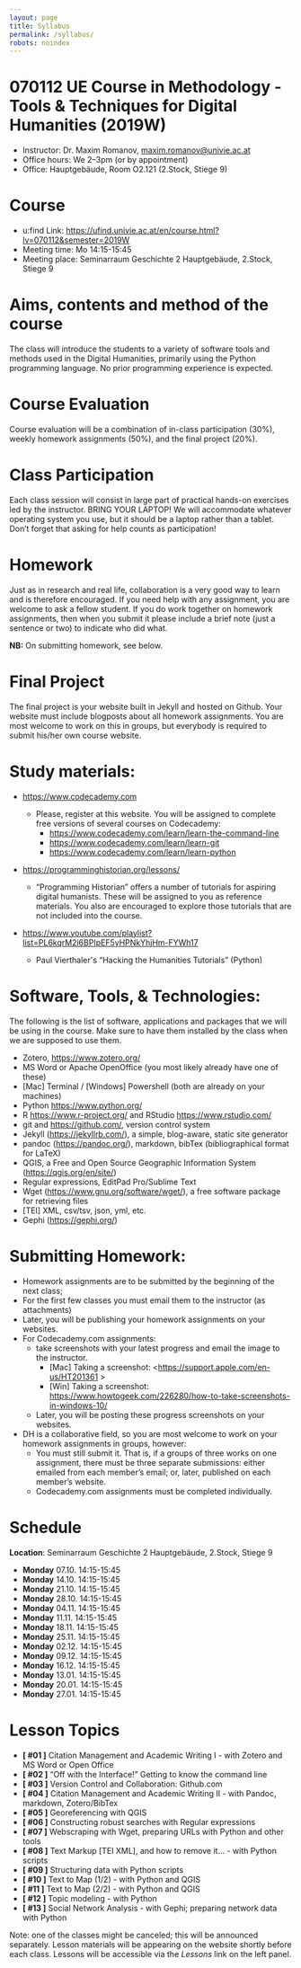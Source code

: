 ```yaml
---
layout: page
title: Syllabus
permalink: /syllabus/
robots: noindex
---
```


# 070112 UE Course in Methodology - Tools & Techniques for Digital Humanities (2019W)

* Instructor: Dr. Maxim Romanov, [maxim.romanov@univie.ac.at](maxim.romanov@univie.ac.at)
* Office hours: We 2–3pm (or by appointment)
* Office: Hauptgebäude, Room O2.121 (2.Stock, Stiege 9)

# Course

* u:find Link: <https://ufind.univie.ac.at/en/course.html?lv=070112&semester=2019W>
* Meeting time: Mo 14:15-15:45
* Meeting place: Seminarraum Geschichte 2 Hauptgebäude, 2.Stock, Stiege 9


# Aims, contents and method of the course

The class will introduce the students to a variety of software tools and methods used in the Digital Humanities, primarily using the Python programming language. No prior programming experience is expected.

# Course Evaluation 

Course evaluation will be a combination of in-class participation (30%), weekly homework assignments (50%), and the final project (20%). 

# Class Participation

Each class session will consist in large part of practical hands-on exercises led by the instructor. BRING YOUR LAPTOP! We will accommodate whatever operating system you use, but it should be a laptop rather than a tablet. Don’t forget that asking for help counts as participation!

# Homework

Just as in research and real life, collaboration is a very good way to learn and is therefore encouraged. If you need help with any assignment, you are welcome to ask a fellow student. If you do work together on homework assignments, then when you submit it please include a brief note (just a sentence or two) to indicate who did what.

**NB:** On submitting homework, see below.

# Final Project

The final project is your website built in Jekyll and hosted on Github. Your website must include blogposts about all homework assignments. You are most welcome to work on this in groups, but everybody is required to submit his/her own course website.

# Study materials:

* <https://www.codecademy.com>
	* Please, register at this website. You will be assigned to complete free versions of several courses on Codecademy:
		* <https://www.codecademy.com/learn/learn-the-command-line>
		* <https://www.codecademy.com/learn/learn-git> 
		* <https://www.codecademy.com/learn/learn-python> 

* <https://programminghistorian.org/lessons/>
	* “Programming Historian” offers a number of tutorials for aspiring digital humanists. These will be assigned to you as reference materials. You also are encouraged to explore those tutorials that are not included into the course.

* <https://www.youtube.com/playlist?list=PL6kqrM2i6BPIpEF5yHPNkYhjHm-FYWh17>
	* Paul Vierthaler's “Hacking the Humanities Tutorials” (Python)

# Software, Tools, & Technologies:

The following is the list of software, applications and packages that we will be using in the course. Make sure to have them installed by the class when we are supposed to use them.

* Zotero, <https://www.zotero.org/>
* MS Word or Apache OpenOffice (you most likely already have one of these)
* [Mac] Terminal / [Windows] Powershell (both are already on your machines)
* Python <https://www.python.org/>
* R <https://www.r-project.org/> and RStudio <https://www.rstudio.com/>
* git and <https://github.com/>, version control system 
* Jekyll (<https://jekyllrb.com/>), a simple, blog-aware, static site generator
* pandoc (<https://pandoc.org/>), markdown, bibTex (bibliographical format for LaTeX)
* QGIS, a Free and Open Source Geographic Information System (<https://qgis.org/en/site/>)
* Regular expressions, EditPad Pro/Sublime Text
* Wget (<https://www.gnu.org/software/wget/>), a free software package for retrieving files
* [TEI] XML, csv/tsv, json, yml, etc.
* Gephi (<https://gephi.org/>)

# Submitting Homework:

* Homework assignments are to be submitted by the beginning of the next class;
* For the first few classes you must email them to the instructor (as attachments)
* Later, you will be publishing your homework assignments on your websites.
* For Codecademy.com assignments:
	* take screenshots with your latest progress and email the image to the instructor.
		* [Mac] Taking a screenshot: <https://support.apple.com/en-us/HT201361 >
		* [Win] Taking a screenshot: <https://www.howtogeek.com/226280/how-to-take-screenshots-in-windows-10/>
	* Later, you will be posting these progress screenshots on your websites.
* DH is a collaborative field, so you are most welcome to work on your homework assignments in groups, however:
	* You must still submit it. That is, if a groups of three works on one assignment, there must be three separate submissions: either emailed from each member’s email; or, later, published on each member’s website. 
	* Codecademy.com assignments must be completed individually.

# Schedule

**Location**: Seminarraum Geschichte 2 Hauptgebäude, 2.Stock, Stiege 9

* **Monday**	07.10.	14:15-15:45
* **Monday**	14.10.	14:15-15:45
* **Monday**	21.10.	14:15-15:45
* **Monday**	28.10.	14:15-15:45
* **Monday**	04.11.	14:15-15:45
* **Monday**	11.11.	14:15-15:45
* **Monday**	18.11.	14:15-15:45
* **Monday**	25.11.	14:15-15:45
* **Monday**	02.12.	14:15-15:45
* **Monday**	09.12.	14:15-15:45
* **Monday**	16.12.	14:15-15:45
* **Monday**	13.01.	14:15-15:45
* **Monday**	20.01.	14:15-15:45
* **Monday**	27.01.	14:15-15:45

# Lesson Topics

- **[ #01 ]** Citation Management and Academic Writing I - with Zotero and MS Word or Open Office
- **[ #02 ]** “Off with the Interface!” Getting to know the command line
- **[ #03 ]** Version Control and Collaboration: Github.com
- **[ #04 ]** Citation Management and Academic Writing II - with Pandoc, markdown, Zotero/BibTex
- **[ #05 ]** Georeferencing with QGIS
- **[ #06 ]** Constructing robust searches with Regular expressions
- **[ #07 ]** Webscraping with Wget, preparing URLs with Python and other tools
- **[ #08 ]** Text Markup [TEI XML], and how to remove it... - with Python scripts
- **[ #09 ]** Structuring data with Python scripts
- **[ #10 ]** Text to Map (1/2) - with Python and QGIS
- **[ #11 ]** Text to Map (2/2) - with Python and QGIS
- **[ #12 ]** Topic modeling - with Python
- **[ #13 ]** Social Network Analysis - with Gephi; preparing network data with Python

Note: one of the classes might be canceled; this will be announced separately. Lesson materials will be appearing on the website shortly before each class. Lessons will be accessible via the *Lessons* link on the left panel. 


